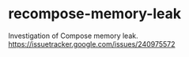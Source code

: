 # recompose-memory-leak
Investigation of Compose memory leak. https://issuetracker.google.com/issues/240975572
